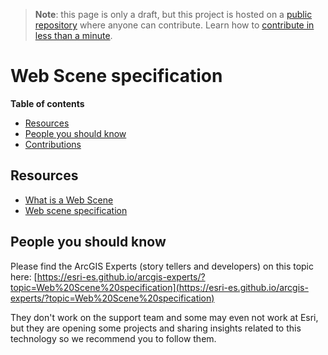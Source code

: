 > **Note**: this page is only a draft, but this project is hosted on a [public repository](https://github.com/hhkaos/awesome-arcgis) where anyone can contribute. Learn how to [contribute in less than a minute](https://github.com/hhkaos/awesome-arcgis/blob/master/CONTRIBUTING.md#contributions).

# Web Scene specification
<!-- START doctoc generated TOC please keep comment here to allow auto update -->
<!-- DON'T EDIT THIS SECTION, INSTEAD RE-RUN doctoc TO UPDATE -->
**Table of contents**

- [Resources](#resources)
- [People you should know](#people-you-should-know)
- [Contributions](#contributions)

<!-- END doctoc generated TOC please keep comment here to allow auto update -->

## Resources

* [What is a Web Scene](http://doc.arcgis.com/en/arcgis-online/reference/what-is-web-scene.htm)
* [Web scene specification](https://developers.arcgis.com/web-scene-specification/)


## People you should know
Please find the ArcGIS Experts (story tellers and developers) on this topic here: [https://esri-es.github.io/arcgis-experts/?topic=Web%20Scene%20specification](https://esri-es.github.io/arcgis-experts/?topic=Web%20Scene%20specification)

They don't work on the support team and some may even not work at Esri,
but they are opening some projects and sharing insights related to this
technology so we recommend you to follow them.



